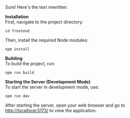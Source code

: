 Sure! Here's the text rewritten:

**Installation**  
First, navigate to the project directory:

```
cd frontend
```

Then, install the required Node modules:

```
npm install
```

**Building**  
To build the project, run:

```
npm run build
```

**Starting the Server (Development Mode)**  
To start the server in development mode, use:

```
npm run dev
```

After starting the server, open your web browser and go to [http://localhost:5173/](http://localhost:5173/) to view the application.
